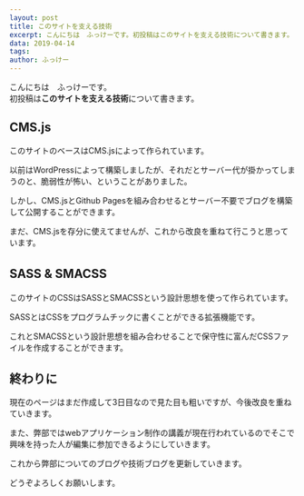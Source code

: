 ```yaml
---
layout: post
title: このサイトを支える技術
excerpt: こんにちは　ふっけーです。初投稿はこのサイトを支える技術について書きます。
data: 2019-04-14
tags:
author: ふっけー
---
```

こんにちは　ふっけーです。  
初投稿は**このサイトを支える技術**について書きます。 


## **CMS.js**  

このサイトのベースはCMS.jsによって作られています。  

以前はWordPressによって構築しましたが、それだとサーバー代が掛かってしまうのと、脆弱性が怖い、ということがありました。  

しかし、CMS.jsとGithub Pagesを組み合わせるとサーバー不要でブログを構築して公開することができます。  

まだ、CMS.jsを存分に使えてませんが、これから改良を重ねて行こうと思っています。  

## **SASS & SMACSS**　　

このサイトのCSSはSASSとSMACSSという設計思想を使って作られています。  

SASSとはCSSをプログラムチックに書くことができる拡張機能です。  

これとSMACSSという設計思想を組み合わせることで保守性に富んだCSSファイルを作成することができます。  

## **終わりに**　　

現在のページはまだ作成して3日目なので見た目も粗いですが、今後改良を重ねていきます。  

また、弊部ではwebアプリケーション制作の講義が現在行われているのでそこで興味を持った人が編集に参加できるようにしていきます。

これから弊部についてのブログや技術ブログを更新していきます。  

どうぞよろしくお願いします。  
